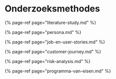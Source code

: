 # Onderzoeksmethodes

{% page-ref page="literature-study.md" %}

{% page-ref page="persona.md" %}

{% page-ref page="job-en-user-stories.md" %}

{% page-ref page="customer-journey.md" %}

{% page-ref page="risk-analysis.md" %}

{% page-ref page="programma-van-eisen.md" %}

